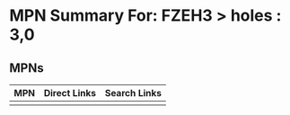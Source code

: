 



# MPN Summary For: FZEH3 > holes : 3,0

## MPNs
  

|MPN|Direct Links|Search Links|
| :--- | :--- | :--- |
||||
